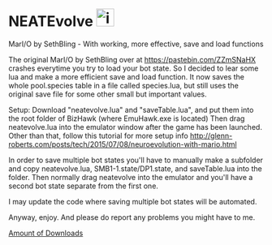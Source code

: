 # NEATEvolve [<img src="https://camo.githubusercontent.com/326dd5cd5aa07adca69ff20e033fe21f663fb920/68747470733a2f2f696d6167652e666c617469636f6e2e636f6d2f69636f6e732f706e672f3132382f3130392f3130393631322e706e67" alt="image" title="Download" data-canonical-src="https://image.flaticon.com/icons/png/128/109/109612.png" width="35" height="35">](https://goo.gl/znNdj9)

MarI/O by SethBling - With working, more effective, save and load functions

The original MarI/O by SethBling over at https://pastebin.com/ZZmSNaHX crashes everytime you try to load your bot state.
So I decided to lear some lua and make a more efficient save and load function.
It now saves the whole pool.species table in a file called species.lua,
but still uses the original save file for some other small but important values.

Setup:
Download "neatevolve.lua" and "saveTable.lua", and put them into the root folder of BizHawk (where EmuHawk.exe is located)
Then drag neatevolve.lua into the emulator window after the game has been launched.
Other than that, follow this tutorial for more setup info http://glenn-roberts.com/posts/tech/2015/07/08/neuroevolution-with-mario.html

In order to save multiple bot states you'll have to manually make a subfolder and copy
neatevolve.lua, SMB1-1.state/DP1.state, and saveTable.lua into the folder.
Then normally drag neatevolve into the emulator and you'll have a second bot state separate from the first one.

I may update the code where saving multiple bot states will be automated.

Anyway, enjoy. And please do report any problems you might have to me.

[Amount of Downloads](https://goo.gl/#analytics/goo.gl/znNdj9/all_time)
